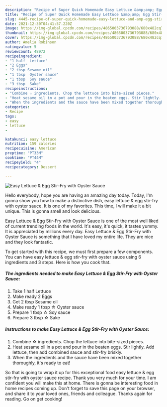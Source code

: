 ```yaml
---
description: "Recipe of Super Quick Homemade Easy Lettuce &amp;amp; Egg Stir-Fry with Oyster Sauce"
title: "Recipe of Super Quick Homemade Easy Lettuce &amp;amp; Egg Stir-Fry with Oyster Sauce"
slug: 4445-recipe-of-super-quick-homemade-easy-lettuce-and-amp-egg-stir-fry-with-oyster-sauce
date: 2021-12-30T04:41:57.220Z
image: https://img-global.cpcdn.com/recipes/4865003736793088/680x482cq70/easy-lettuce-egg-stir-fry-with-oyster-sauce-recipe-main-photo.jpg
thumbnail: https://img-global.cpcdn.com/recipes/4865003736793088/680x482cq70/easy-lettuce-egg-stir-fry-with-oyster-sauce-recipe-main-photo.jpg
cover: https://img-global.cpcdn.com/recipes/4865003736793088/680x482cq70/easy-lettuce-egg-stir-fry-with-oyster-sauce-recipe-main-photo.jpg
author: Amelia Robinson
ratingvalue: 5
reviewcount: 48972
recipeingredient:
- "1 half  Lettuce"
- "2 Eggs"
- "2 tbsp Sesame oil"
- "1 tbsp  Oyster sauce"
- "1 tbsp  Soy sauce"
- "3 tbsp  Sake"
recipeinstructions:
- "Combine ☆ ingredients. Chop the lettuce into bite-sized pieces."
- "Heat sesame oil in a pot and pour in the beaten eggs. Stir lightly. Add lettuce, then add combined sauce and stir-fry briskly."
- "When the ingredients and the sauce have been mixed together thoroughly, it&#39;s ready to eat!"
categories:
- Recipe
tags:
- easy
- lettuce
- 

katakunci: easy lettuce  
nutrition: 159 calories
recipecuisine: American
preptime: "PT33M"
cooktime: "PT44M"
recipeyield: "4"
recipecategory: Dessert

---
```



![Easy Lettuce &amp; Egg Stir-Fry with Oyster Sauce](https://img-global.cpcdn.com/recipes/4865003736793088/680x482cq70/easy-lettuce-egg-stir-fry-with-oyster-sauce-recipe-main-photo.jpg)

Hello everybody, hope you are having an amazing day today. Today, I'm gonna show you how to make a distinctive dish, easy lettuce &amp; egg stir-fry with oyster sauce. It is one of my favorites. This time, I will make it a bit unique. This is gonna smell and look delicious.



Easy Lettuce &amp; Egg Stir-Fry with Oyster Sauce is one of the most well liked of current trending foods in the world. It's easy, it's quick, it tastes yummy. It is appreciated by millions every day. Easy Lettuce &amp; Egg Stir-Fry with Oyster Sauce is something that I have loved my entire life. They are nice and they look fantastic.


To get started with this recipe, we must first prepare a few components. You can have easy lettuce &amp; egg stir-fry with oyster sauce using 6 ingredients and 3 steps. Here is how you cook that.

<!--inarticleads1-->

##### The ingredients needed to make Easy Lettuce &amp; Egg Stir-Fry with Oyster Sauce:

1. Take 1 half  Lettuce
1. Make ready 2 Eggs
1. Get 2 tbsp Sesame oil
1. Make ready 1 tbsp ☆ Oyster sauce
1. Prepare 1 tbsp ☆ Soy sauce
1. Prepare 3 tbsp ☆ Sake




<!--inarticleads2-->

##### Instructions to make Easy Lettuce &amp; Egg Stir-Fry with Oyster Sauce:

1. Combine ☆ ingredients. Chop the lettuce into bite-sized pieces.
1. Heat sesame oil in a pot and pour in the beaten eggs. Stir lightly. Add lettuce, then add combined sauce and stir-fry briskly.
1. When the ingredients and the sauce have been mixed together thoroughly, it&#39;s ready to eat!




So that is going to wrap it up for this exceptional food easy lettuce &amp; egg stir-fry with oyster sauce recipe. Thank you very much for your time. I am confident you will make this at home. There is gonna be interesting food in home recipes coming up. Don't forget to save this page on your browser, and share it to your loved ones, friends and colleague. Thanks again for reading. Go on get cooking!
